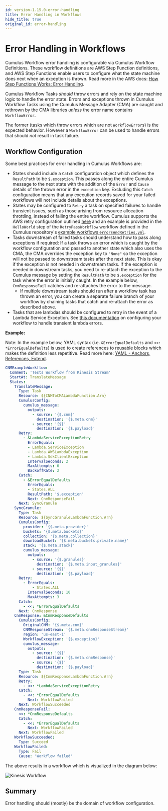 ```yaml
---
id: version-1.15.0-error-handling
title: Error Handling in Workflows
hide_title: true
original_id: error-handling
---
```


# Error Handling in Workflows

Cumulus Workflow error handling is configurable via Cumulus Workflow Definitions. These workflow definitions are AWS Step Function definitions, and AWS Step Functions enable users to configure what the state machine does next when an exception is thrown. Read more in the AWS docs: [How Step Functions Works: Error Handling](https://docs.aws.amazon.com/step-functions/latest/dg/concepts-error-handling.html).

Cumulus Workflow Tasks _should_ throw errors and rely on the state machine logic to handle the error state. Errors and exceptions thrown in Cumulus Workflow Tasks using the Cumulus Message Adapter (CMA) are caught and rethrown by the CMA libraries _unless_ the error name contains `WorkflowError`.

The former (tasks which throw errors which are not `WorkflowError`s) is the expected behavior. However a `WorkflowError` can be used to handle errors that should _not_ result in task failure.

## Workflow Configuration

Some best practices for error handling in Cumulus Workflows are:

* States should include a `Catch` configuration object which defines the `ResultPath` to be `$.exception`. This passes along the entire Cumulus message to the next state with the addition of the `Error` and `Cause` details of the thrown error in the `exception` key. Excluding this `Catch` configuration means that any execution records saved for your failed workflows will not include details about the exceptions.
* States may be configured to `Retry` a task on specified failures to handle transient issues, such as those arising from resource allocation throttling, instead of failing the entire workflow. Cumulus supports the AWS retry configuration outlined [here](https://docs.aws.amazon.com/step-functions/latest/dg/concepts-error-handling.html) and an example is provided in the `HelloWorld` step of the `RetryPassWorkflow` workflow defined in the Cumulus repository's [example workflows `errorsAndRetries.yml`](https://github.com/nasa/cumulus/blob/master/example/workflows/errorsAndRetries.yml).
* Tasks downstream of failed tasks should understand how to pass along exceptions if required: If a task throws an error which is caught by the workflow configuration and passed to another state which also uses the CMA, the CMA overrides the exception key to `"None"` so the exception will not be passed to downstream tasks after the next state. This is okay if the exception is not needed in downstream tasks. If the exception is needed in downstream tasks, you need to re-attach the exception to the Cumulus message by setting the `ResultPath` to be `$.exception` for the task where the error is initially caught. In the example below, `CnmResponseFail` catches and re-attaches the error to the message.
  * If multiple downstream tasks should run after a workflow task has thrown an error, you can create a separate failure branch of your workflow by chaining tasks that catch and re-attach the error as described above.
* Tasks that are lambdas should be configured to retry in the event of a Lambda Service Exception. See [this documentation](https://docs.aws.amazon.com/step-functions/latest/dg/bp-lambda-serviceexception.html) on configuring your workflow to handle transient lambda errors.

**Example:**

Note: In the example below, YAML syntax (i.e. `&ErrorEqualDefaults` and `<<: *ErrorEqualDefaults`) is used to create references to reusable blocks which makes the definition less repetitive. Read more here: [YAML - Anchors, References, Extend](https://blog.daemonl.com/2016/02/yaml.html).

```yaml
CNMExampleWorkflow:
  Comment: 'Tests Workflow from Kinesis Stream'
  StartAt: TranslateMessage
  States:
    TranslateMessage:
      Type: Task
      Resource: ${CNMToCMALambdaFunction.Arn}
      CumulusConfig:
        cumulus_message:
          outputs:
            - source: '{$.cnm}'
              destination: '{$.meta.cnm}'
            - source: '{$}'
              destination: '{$.payload}'
      Retry:
        - &LambdaServiceExceptionRetry
          ErrorEquals:
          - Lambda.ServiceException
          - Lambda.AWSLambdaException
          - Lambda.SdkClientException
          IntervalSeconds: 2
          MaxAttempts: 6
          BackoffRate: 2
      Catch:
        - &ErrorEqualDefaults
          ErrorEquals:
          - States.ALL
          ResultPath: '$.exception'
          Next: CnmResponseFail
      Next: SyncGranule
    SyncGranule:
      Type: Task
      Resource: ${SyncGranuleLambdaFunction.Arn}
      CumulusConfig:
        provider: '{$.meta.provider}'
        buckets: '{$.meta.buckets}'
        collection: '{$.meta.collection}'
        downloadBucket: '{$.meta.buckets.private.name}'
        stack: '{$.meta.stack}'
        cumulus_message:
          outputs:
            - source: '{$.granules}'
              destination: '{$.meta.input_granules}'
            - source: '{$}'
              destination: '{$.payload}'
      Retry:
        - ErrorEquals:
            - States.ALL
          IntervalSeconds: 10
          MaxAttempts: 3
      Catch:
        - <<: *ErrorEqualDefaults
      Next: CnmResponse
    CnmResponse: &CnmResponseDefaults
      CumulusConfig:
        OriginalCNM: '{$.meta.cnm}'
        CNMResponseStream: '{$.meta.cnmResponseStream}'
        region: 'us-east-1'
        WorkflowException: '{$.exception}'
        cumulus_message:
          outputs:
            - source: '{$}'
              destination: '{$.meta.cnmResponse}'
            - source: '{$}'
              destination: '{$.payload}'
      Type: Task
      Resource: ${CnmResponseLambdaFunction.Arn}
      Retry:
        - <<: *LambdaServiceExceptionRetry
      Catch:
        - <<: *ErrorEqualDefaults
          Next: WorkflowFailed
      Next: WorkflowSucceeded
    CnmResponseFail:
      <<: *CnmResponseDefaults
      Catch:
        - <<: *ErrorEqualDefaults
          Next: WorkflowFailed
      Next: WorkflowFailed
    WorkflowSucceeded:
      Type: Succeed
    WorkflowFailed:
      Type: Fail
      Cause: 'Workflow failed'
```

The above results in a workflow which is visualized in the diagram below:

![Kinesis Workflow](assets/kinesis-workflow.png)

## Summary

Error handling should (mostly) be the domain of workflow configuration.
